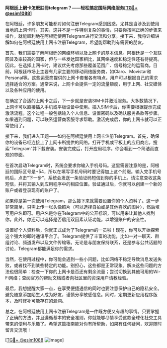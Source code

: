 **阿根廷上網卡怎麽註冊telegram？——轻松搞定国际网络服务[[TG💪+ @esim1088](https://t.me/s/esim1088)]**

在阿根廷，许多朋友可能都对如何注册Telegram感到困惑，尤其是当涉及到使用当地的上网卡时。其实，这并不是一件特别复杂的事情，只要你按照正确的步骤来操作，就能顺利地在阿根廷使用Telegram进行交流和分享。接下来，我将详细讲解如何在阿根廷使用上网卡注册Telegram，希望能帮助到有需要的朋友。

首先，我们需要了解阿根廷的网络环境以及上网卡的基本信息。阿根廷是一个互联网普及率较高的国家，但与一些发达国家相比，其网络速度和稳定性还有待提高。因此，在选择上网卡时，建议优先考虑那些覆盖范围广、信号稳定的运营商。目前，阿根廷市场上主要有几家主要的移动网络服务商，如Claro、Movistar和Personal等。这些运营商提供的上网卡套餐各有特点，用户可以根据自己的需求选择适合的方案。通常来说，上网卡会提供一定的流量额度，用于上网、社交媒体以及各种应用的使用。

在确定了合适的上网卡之后，下一步就是安装SIM卡并激活服务。大多数情况下，上网卡可以直接插入手机或平板设备中使用。插入SIM卡后，你需要根据提示完成激活流程。这个过程一般包括输入个人信息、设置密码以及确认服务条款等步骤。如果遇到问题，可以联系运营商客服寻求帮助。激活完成后，你的上网卡就可以正常使用了。

接下来，我们进入正题——如何在阿根廷使用上网卡注册Telegram。首先，确保你的设备已经连接上了上网卡所提供的网络。打开手机或平板上的应用商店，搜索“Telegram”并下载安装。安装完成后，打开应用程序，你会看到一个简洁而直观的界面。

在首次启动Telegram时，系统会要求你输入手机号码。这里需要注意的是，阿根廷的国际区号是+54，所以在填写手机号码时要记得加上这个前缀。输入完手机号码后，点击“下一步”，系统会发送一条验证码短信到你的手机上。请注意查收这条短信，并将其输入到应用程序中的相应位置。验证通过后，你就可以创建一个新的账户或者登录现有的账户了。

如果你是第一次使用Telegram，那么接下来就需要设置你的个人资料了。这一步非常简单，只需上传一张头像照片（可以选择自拍或是其他喜欢的图片），然后填写用户名即可。用户名是你在Telegram中的公开标识，可以用来让其他人找到你。此外，你还可以选择是否启用双因素认证功能，以增强账户的安全性。

设置好个人资料后，你就正式成为了Telegram的一员啦！现在，你可以开始探索这个强大的即时通讯平台了。Telegram提供了丰富的功能，比如一对一聊天、群组讨论、频道发布以及文件传输等。无论是与朋友保持联系，还是参与公共话题的讨论，Telegram都能满足你的需求。

当然，在使用过程中，你可能会遇到一些小问题，比如网络不稳定导致消息发送失败，或者找不到某些特定的功能。别担心，这些都是正常现象。解决这些问题的方法也很简单：检查一下你的上网卡是否还有剩余流量；尝试切换到其他可用的Wi-Fi网络；查阅官方的帮助文档或者向社区里的资深用户请教经验。

最后，我想提醒大家一点，在享受便捷通信的同时也要注意保护自己的隐私安全。避免随意添加陌生人成为好友，谨慎分享敏感信息。同时，定期更新应用程序版本，及时修补可能存在的漏洞。

总之，在阿根廷使用上网卡注册Telegram是一件既方便又有趣的事情。只要掌握了正确的方法，并且遵循基本的安全准则，你就能够尽情享受这款全球化社交工具带来的便利与乐趣了。希望这篇指南能对你有所帮助，如果有任何疑问，欢迎随时留言交流哦！

[[TG💪+ @esim1088](https://t.me/s/esim1088) ![Image](https://i.postimg.cc/4NQfJmqS/Snipaste-2025-05-13-00-14-12.png)]